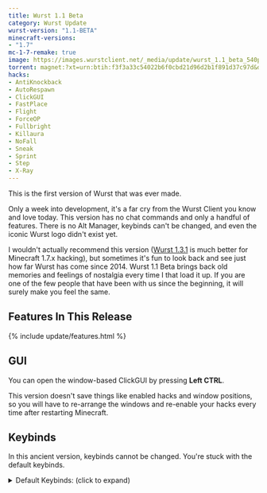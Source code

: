 ```yaml
---
title: Wurst 1.1 Beta
category: Wurst Update
wurst-version: "1.1-BETA"
minecraft-versions:
- "1.7"
mc-1-7-remake: true
image: https://images.wurstclient.net/_media/update/wurst_1.1_beta_540p.webp
torrent: magnet:?xt=urn:btih:f3f3a33c54022b6f0cbd21d96d2b1f891d37c97d&dn=Wurst%201.1-BETA%20REMAKE&tr=udp%3a%2f%2ftracker.opentrackr.org%3a1337%2fannounce&tr=udp%3a%2f%2f9.rarbg.com%3a2810%2fannounce&tr=udp%3a%2f%2fopen.tracker.cl%3a1337%2fannounce&tr=http%3a%2f%2ftracker.openbittorrent.com%3a80%2fannounce&tr=http%3a%2f%2fopenbittorrent.com%3a80%2fannounce&tr=udp%3a%2f%2fexodus.desync.com%3a6969%2fannounce&tr=udp%3a%2f%2fwww.torrent.eu.org%3a451%2fannounce&tr=udp%3a%2f%2ftracker.torrent.eu.org%3a451%2fannounce&tr=udp%3a%2f%2ftracker.tiny-vps.com%3a6969%2fannounce&tr=udp%3a%2f%2ftracker.pomf.se%3a80%2fannounce&tr=udp%3a%2f%2ftracker.dler.org%3a6969%2fannounce&tr=udp%3a%2f%2ftracker.altrosky.nl%3a6969%2fannounce&tr=udp%3a%2f%2ftracker.0x.tf%3a6969%2fannounce&tr=udp%3a%2f%2fretracker.netbynet.ru%3a2710%2fannounce&tr=udp%3a%2f%2fopentor.org%3a2710%2fannounce&tr=udp%3a%2f%2fopen.stealth.si%3a80%2fannounce&tr=udp%3a%2f%2fmail.realliferpg.de%3a6969%2fannounce&tr=udp%3a%2f%2ffe.dealclub.de%3a6969%2fannounce&tr=udp%3a%2f%2fexplodie.org%3a6969%2fannounce
hacks:
- AntiKnockback
- AutoRespawn
- ClickGUI
- FastPlace
- Flight
- ForceOP
- Fullbright
- Killaura
- NoFall
- Sneak
- Sprint
- Step
- X-Ray
---
```

This is the first version of Wurst that was ever made.

Only a week into development, it's a far cry from the Wurst Client you know and love today. This version has no chat commands and only a handful of features. There is no Alt Manager, keybinds can't be changed, and even the iconic Wurst logo didn't exist yet.

I wouldn't actually recommend this version ([Wurst 1.3.1](/updates/wurst-1-3-1/) is much better for Minecraft 1.7.x hacking), but sometimes it's fun to look back and see just how far Wurst has come since 2014. Wurst 1.1 Beta brings back old memories and feelings of nostalgia every time I that load it up. If you are one of the few people that have been with us since the beginning, it will surely make you feel the same.

## Features In This Release

{% include update/features.html %}

## GUI

You can open the window-based ClickGUI by pressing **Left CTRL**.

This version doesn't save things like enabled hacks and window positions, so you will have to re-arrange the windows and re-enable your hacks every time after restarting Minecraft.

## Keybinds

In this ancient version, keybinds cannot be changed. You're stuck with the default keybinds.

<details>
  <summary>Default Keybinds: (click to expand)</summary>
  <ul>
    <li>F -> FastPlace</li>
    <li>C -> Fullbright</li>
    <li>G -> Flight</li>
    <li>R -> Killaura</li>
    <li>Left CTRL -> ClickGUI</li>
    <li>X -> X-Ray</li>
    <li>Z -> Sneak</li>
  </ul>
</details>
